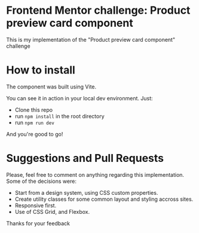 # Frontend Mentor challenge: Product preview card component

This is my implementation of the "Product preview card component" challenge

# How to install

The component was built using Vite.

You can see it in action in your local dev environment.
Just:

- Clone this repo
- run `npm install` in the root directory
- run `npm run dev`

And you're good to go!

# Suggestions and Pull Requests

Please, feel free to comment on anything regarding this implementation. Some of the decisions were:

- Start from a design system, using CSS custom properties.
- Create utility classes for some common layout and styling accross sites.
- Responsive first.
- Use of CSS Grid, and Flexbox.

Thanks for your feedback
